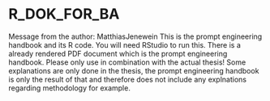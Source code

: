 # R_DOK_FOR_BA

Message from the author: MatthiasJenewein
This is the prompt engineering handbook and its R code. 
You will need RStudio to run this.
There is a already rendered PDF document which is the prompt engineering handbook.
Please only use in combination with the actual thesis! Some explanations are only done in the thesis, the prompt engineering handbook is only the result of that and therefore does not include any explnations regarding methodology for example.
